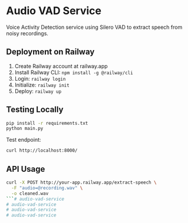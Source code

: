 # Audio VAD Service

Voice Activity Detection service using Silero VAD to extract speech from noisy recordings.

## Deployment on Railway

1. Create Railway account at railway.app
2. Install Railway CLI: `npm install -g @railway/cli`
3. Login: `railway login`
4. Initialize: `railway init`
5. Deploy: `railway up`

## Testing Locally
```bash
pip install -r requirements.txt
python main.py
```

Test endpoint:
```bash
curl http://localhost:8000/
```

## API Usage
```bash
curl -X POST http://your-app.railway.app/extract-speech \
  -F "audio=@recording.wav" \
  -o cleaned.wav
```# audio-vad-service
# audio-vad-service
# audio-vad-service
# audio-vad-service
